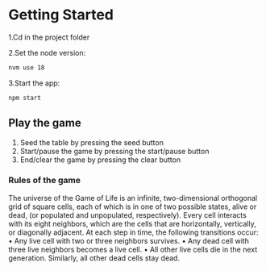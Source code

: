 # Getting Started

1.Cd in the project folder

2.Set the node version:

```bash
nvm use 18
```

3.Start the app:

```bash
npm start
```

## Play the game

1. Seed the table by pressing the seed button
2. Start/pause the game by pressing the start/pause button
3. End/clear the game by pressing the clear button

### Rules of the game

The universe of the Game of Life is an infinite, two-dimensional orthogonal grid of square
cells, each of which is in one of two possible states, alive or dead, (or populated and
unpopulated, respectively). Every cell interacts with its eight neighbors, which are the cells
that are horizontally, vertically, or diagonally adjacent. At each step in time, the following
transitions occur:
• Any live cell with two or three neighbors survives.
• Any dead cell with three live neighbors becomes a live cell.
• All other live cells die in the next generation. Similarly, all other dead cells stay dead.

